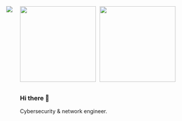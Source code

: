 <!DOCTYPE html>
<html>
<body>
  <div style="display: flex; align-items: flex-start;">
    <!-- Left Side -->
    <div style="flex-shrink: 0;">
      <img src="https://root-me-diff.vercel.app/rm-gh?nickname=AxFrancois-762406&style=dark&gstats=show"/>
    </div>
    <!-- Right Side -->
    <div style="margin-left: 20px; display: grid; grid-template-rows: auto auto; gap: 10px;">
      <!-- First Sub-part -->
      <div style="display: flex; gap: 10px;">
        <img height="200" src="https://github-readme-stats.vercel.app/api?username=AxFrancois&show_icons=true&theme=merko&rank_icon=github&hide_border=true"/>
        <img height="200" src="https://github-readme-stats.vercel.app/api/top-langs/?username=AxFrancois&hide=PHP,XSLT,Cython&layout=compact&langs_count=8&theme=merko&hide_border=true"/>
      </div>
      <!-- Second Sub-part -->
      <div>
        <h3>Hi there 👋</h3>
        <p>Cybersecurity & network engineer.</p>
      </div>
    </div>
  </div>
</body>
</html>

<!--
### Hi there 👋
**AxFrancois/AxFrancois** is a ✨ _special_ ✨ repository because its `README.md` (this file) appears on your GitHub profile.

Here are some ideas to get you started:

- 🔭 I’m currently working on ...
- 🌱 I’m currently learning ...
- 👯 I’m looking to collaborate on ...
- 🤔 I’m looking for help with ...
- 💬 Ask me about ...
- 📫 How to reach me: ...
- 😄 Pronouns: ...
- ⚡ Fun fact: ...
-->

